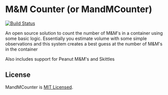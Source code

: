 # M&M Counter (or MandMCounter)

[![Build Status](https://samsmithnz.visualstudio.com/SamSmithNZ.com/_apis/build/status/M&M%20Counter-ASP.NET%20Core-CI)](https://samsmithnz.visualstudio.com/SamSmithNZ.com/_build/latest?definitionId=17)

An open source solution to count the number of M&M's in a container using some basic logic. Essentially you estimate volume with some simple observations and this system creates a best guess at the number of M&M's in the container

Also includes support for Peanut M&M's and Skittles

## License

MandMCounter is [MIT Licensed](https://github.com/samsmithnz/MandMCounter/blob/master/LICENSE.txt).
